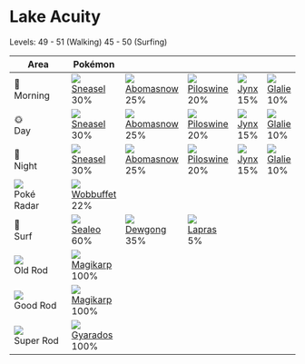 # Lake Acuity
Levels: 49 - 51 (Walking) 45 - 50 (Surfing)

Area                           | Pokémon                          | &nbsp;                           | &nbsp;                           | &nbsp;                           | &nbsp;                           
---                            | ---                              | ---                              | ---                              | ---                              | ---                              
🌅<br>Morning                   | ![][215]<br> [Sneasel]<br> 30%  | ![][460]<br> [Abomasnow]<br> 25%| ![][221]<br> [Piloswine]<br> 20%| ![][124]<br> [Jynx]<br> 15%     | ![][362]<br> [Glalie]<br> 10%   
🌞<br>Day                       | ![][215]<br> [Sneasel]<br> 30%  | ![][460]<br> [Abomasnow]<br> 25%| ![][221]<br> [Piloswine]<br> 20%| ![][124]<br> [Jynx]<br> 15%     | ![][362]<br> [Glalie]<br> 10%   
🌙<br>Night                     | ![][215]<br> [Sneasel]<br> 30%  | ![][460]<br> [Abomasnow]<br> 25%| ![][221]<br> [Piloswine]<br> 20%| ![][124]<br> [Jynx]<br> 15%     | ![][362]<br> [Glalie]<br> 10%   
![][poke-radar]<br> Poké Radar | ![][202]<br> [Wobbuffet]<br> 22%
🌊<br> Surf                     | ![][364]<br> [Sealeo]<br> 60%   | ![][087]<br> [Dewgong]<br> 35%  | ![][131]<br> [Lapras]<br> 5%    
![][old-rod]<br> Old Rod       | ![][129]<br> [Magikarp]<br> 100%
![][good-rod]<br> Good Rod     | ![][129]<br> [Magikarp]<br> 100%
![][super-rod]<br> Super Rod   | ![][130]<br> [Gyarados]<br> 100%


[Dewgong]: /pokemon_changes/087/
[Jynx]: /pokemon_changes/124/
[Magikarp]: /pokemon_changes/129/
[Gyarados]: /pokemon_changes/130/
[Lapras]: /pokemon_changes/131/
[Wobbuffet]: /pokemon_changes/202/
[Sneasel]: /pokemon_changes/215/
[Piloswine]: /pokemon_changes/221/
[Glalie]: /pokemon_changes/362/
[Sealeo]: /pokemon_changes/364/
[Abomasnow]: /pokemon_changes/460/
[good-rod]: /img/items/good-rod.png
[old-rod]: /img/items/old-rod.png
[poke-radar]: /img/items/poke-radar.png
[super-rod]: /img/items/super-rod.png
[087]: /img/pokemon/087.png
[124]: /img/pokemon/124.png
[129]: /img/pokemon/129.png
[130]: /img/pokemon/130.png
[131]: /img/pokemon/131.png
[202]: /img/pokemon/202.png
[215]: /img/pokemon/215.png
[221]: /img/pokemon/221.png
[362]: /img/pokemon/362.png
[364]: /img/pokemon/364.png
[460]: /img/pokemon/460.png
